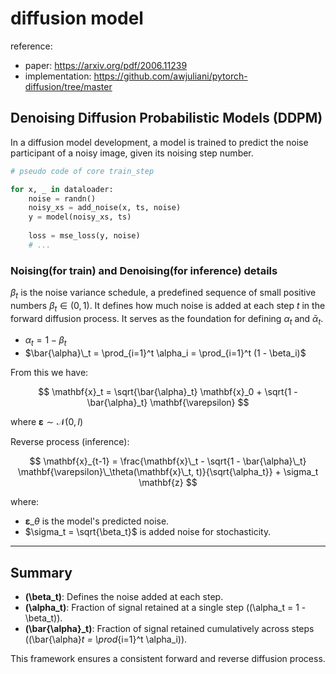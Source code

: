# diffusion model

reference: 
- paper: https://arxiv.org/pdf/2006.11239
- implementation: https://github.com/awjuliani/pytorch-diffusion/tree/master

## Denoising Diffusion Probabilistic Models (DDPM)

In a diffusion model development, a model is trained to predict the noise participant of a noisy image, 
given its noising step number.

```python
# pseudo code of core train_step

for x, _ in dataloader:
    noise = randn()
    noisy_xs = add_noise(x, ts, noise)
    y = model(noisy_xs, ts)
    
    loss = mse_loss(y, noise)
    # ...
```

### Noising(for train) and Denoising(for inference) details

$\beta_t$ is the noise variance schedule, 
a predefined sequence of small positive numbers $\beta_t \in (0, 1)$. 
It defines how much noise is added at each step $t$ in the forward diffusion process. 
It serves as the foundation for defining $\alpha_t$ and $\bar{\alpha}_t$.


- $\alpha_t = 1 - \beta_t$
- $\bar{\alpha}\_t = \prod_{i=1}^t \alpha_i = \prod_{i=1}^t (1 - \beta_i)$

From this we have:

$$
\mathbf{x}_t = \sqrt{\bar{\alpha}_t} \mathbf{x}_0 + \sqrt{1 - \bar{\alpha}_t} \mathbf{\varepsilon}
$$

where $\mathbf{\varepsilon} \sim \mathcal{N}(0, I)$

Reverse process (inference): 

$$
\mathbf{x}_{t-1} = \frac{\mathbf{x}\_t - \sqrt{1 - \bar{\alpha}\_t} \mathbf{\varepsilon}\_\theta(\mathbf{x}\_t, t)}{\sqrt{\alpha_t}} + \sigma_t \mathbf{z}
$$

where:
- $\mathbf{\varepsilon}\_\theta$ is the model's predicted noise.
- $\sigma_t = \sqrt{\beta_t}$ is added noise for stochasticity.

---

## Summary
- **\(\beta_t\)**: Defines the noise added at each step.
- **\(\alpha_t\)**: Fraction of signal retained at a single step (\(\alpha_t = 1 - \beta_t\)).
- **\(\bar{\alpha}_t\)**: Fraction of signal retained cumulatively across steps (\(\bar{\alpha}_t = \prod_{i=1}^t \alpha_i\)).

This framework ensures a consistent forward and reverse diffusion process.
